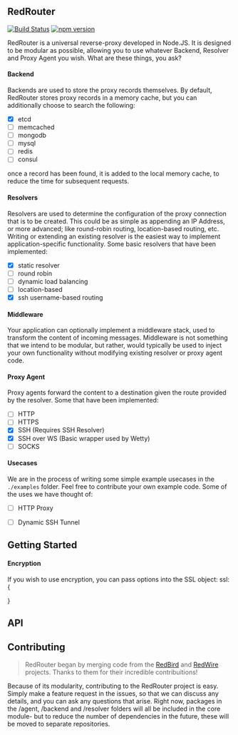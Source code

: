 ## RedRouter

[![Build Status](https://travis-ci.org/DerekTBrown/redrouter.svg?branch=master)](https://travis-ci.org/DerekTBrown/redrouter)
[![npm version](https://badge.fury.io/js/redrouter.svg)](https://badge.fury.io/js/redrouter)

RedRouter is a universal reverse-proxy developed in Node.JS.  It is designed to be modular as possible, allowing you to use whatever Backend, Resolver and Proxy Agent you wish.   What are these things, you ask?

#### Backend
Backends are used to store the proxy records themselves.  By default, RedRouter stores proxy records in a memory cache, but you can additionally choose to search the following:
- [X] etcd
- [ ] memcached
- [ ] mongodb
- [ ] mysql
- [ ] redis
- [ ] consul

once a record has been found, it is added to the local memory cache, to reduce the time for subsequent requests.

#### Resolvers
Resolvers are used to determine the configuration of the proxy connection that is to be created.  This could be as simple as appending an IP Address, or more advanced; like round-robin routing, location-based routing, etc. Writing or extending an existing resolver is the easiest way to implement application-specific functionality. Some basic resolvers that have been implemented:
- [X] static resolver
- [ ] round robin
- [ ] dynamic load balancing
- [ ] location-based
- [X] ssh username-based routing

#### Middleware
Your application can optionally implement a middleware stack, used to transform the content of incoming messages.  Middleware is not something that we intend to be modular, but rather, would typically be used to inject your own functionality without modifying existing resolver or proxy agent code.

#### Proxy Agent
Proxy agents forward the content to a destination given the route provided by
the resolver.  Some that have been implemented:
- [ ] HTTP
- [ ] HTTPS
- [X] SSH (Requires SSH Resolver)
- [X] SSH over WS (Basic wrapper used by Wetty)
- [ ] SOCKS

#### Usecases
We are in the process of writing some simple example usecases in the `./examples` folder.  Feel free to contribute your own example code.  Some of the uses we have thought of:
- [ ] HTTP Proxy
- [ ] Dynamic SSH Tunnel


## Getting Started

#### Encryption
If you wish to use encryption, you can pass options into the SSL object:
ssl: {

}

## API

## Contributing
> RedRouter began by merging code from the [RedBird](https://github.com/OptimalBits/redbird) and [RedWire](https://github.com/metocean/redwire) projects.  Thanks to them for their incredible contribuitions!

Because of its modularity, contributing to the RedRouter project is easy.  Simply make a feature request in the issues, so that we can discuss any details, and you can ask any questions that arise.  Right now, packages in the /agent, /backend and /resolver folders will all be included in the core module- but to reduce the number of dependencies in the future, these will be moved to separate repositories.
